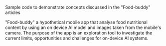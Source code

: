 Sample code to demonstrate concepts discussed in the "Food-buddy" articles

"Food-buddy" a hypothetical mobile app that analyse food nutritional content by using an on device AI model and images taken from the mobile's camera.
The purpose of the app is an exploration tool to investigate the current limits, opportunities and challenges for on-device AI systems.
